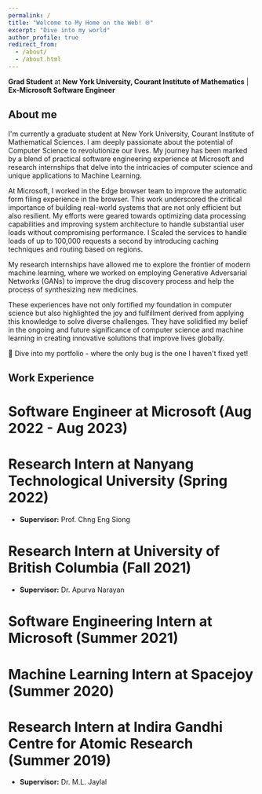 ```yaml
---
permalink: /
title: "Welcome to My Home on the Web! 🌐"
excerpt: "Dive into my world"
author_profile: true
redirect_from: 
  - /about/
  - /about.html
---
```


**Grad Student** at **New York University, Courant Institute of Mathematics** | **Ex-Microsoft Software Engineer**

## About me
I'm currently a graduate student at New York University, Courant Institute of Mathematical Sciences. I am deeply passionate about the potential of Computer Science to revolutionize our lives. My journey has been marked by a blend of practical software engineering experience at Microsoft and research internships that delve into the intricacies of computer science and unique applications to Machine Learning.

At Microsoft, I worked in the Edge browser team to improve the automatic form filing experience in the browser.  This work underscored the critical importance of building real-world systems that are not only efficient but also resilient. My efforts were geared towards optimizing data processing capabilities and improving system architecture to handle substantial user loads without compromising performance. I Scaled the services to handle loads of up to 100,000 requests a second by introducing caching techniques and routing based on regions. 

My research internships have allowed me to explore the frontier of modern machine learning, where we worked on employing Generative Adversarial Networks (GANs) to improve the drug discovery process and help the process of synthesizing new medicines. 

These experiences have not only fortified my foundation in computer science but also highlighted the joy and fulfillment derived from applying this knowledge to solve diverse challenges. They have solidified my belief in the ongoing and future significance of computer science and machine learning in creating innovative solutions that improve lives globally.

🚀 Dive into my portfolio - where the only bug is the one I haven't fixed yet!

## Work Experience
# Software Engineer at Microsoft (Aug 2022 - Aug 2023)

# Research Intern at Nanyang Technological University (Spring 2022)
- **Supervisor:** Prof. Chng Eng Siong

# Research Intern at University of British Columbia (Fall 2021)
- **Supervisor:** Dr. Apurva Narayan

# Software Engineering Intern at Microsoft (Summer 2021)

# Machine Learning Intern at Spacejoy (Summer 2020)

# Research Intern at Indira Gandhi Centre for Atomic Research (Summer 2019)
- **Supervisor:** Dr. M.L. Jaylal

